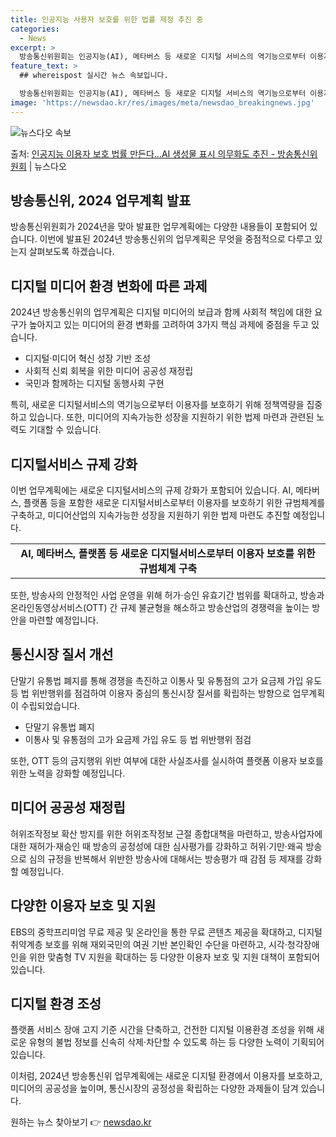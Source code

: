 ```yaml
---
title: 인공지능 사용자 보호를 위한 법률 제정 추진 중
categories:
  - News
excerpt: >
  방송통신위원회는 인공지능(AI), 메타버스 등 새로운 디지털 서비스의 역기능으로부터 이용자를 보호하기 위해 …
feature_text: >
  ## whereispost 실시간 뉴스 속보입니다.

  방송통신위원회는 인공지능(AI), 메타버스 등 새로운 디지털 서비스의 역기능으로부터 이용자를 보호하기 위해 …
image: 'https://newsdao.kr/res/images/meta/newsdao_breakingnews.jpg'
---
```


![뉴스다오 속보](https://newsdao.kr/res/images/meta/newsdao_breakingnews.jpg)

<p>출처: <a href="https://newsdao.kr/3403" rel="dofollow">인공지능 이용자 보호 법률 만든다…AI 생성물 표시 의무화도 추진 - 방송통신위원회</a> | 뉴스다오</p>

<h2>방송통신위, 2024 업무계획 발표</h2>
<p data-ke-size="size16">방송통신위원회가 2024년을 맞아 발표한 업무계획에는 다양한 내용들이 포함되어 있습니다. 이번에 발표된 2024년 방송통신위의 업무계획은 무엇을 중점적으로 다루고 있는지 살펴보도록 하겠습니다.</p>

<h2>디지털 미디어 환경 변화에 따른 과제</h2>
<p data-ke-size="size16">2024년 방송통신위의 업무계획은 디지털 미디어의 보급과 함께 사회적 책임에 대한 요구가 높아지고 있는 미디어의 환경 변화를 고려하여 3가지 핵심 과제에 중점을 두고 있습니다.</p>
<ul>
  <li>디지털·미디어 혁신 성장 기반 조성</li>
  <li>사회적 신뢰 회복을 위한 미디어 공공성 재정립</li>
  <li>국민과 함께하는 디지털 동행사회 구현</li>
</ul>
<p data-ke-size="size16">특히, 새로운 디지털서비스의 역기능으로부터 이용자를 보호하기 위해 정책역량을 집중하고 있습니다. 또한, 미디어의 지속가능한 성장을 지원하기 위한 법제 마련과 관련된 노력도 기대할 수 있습니다.</p>

<h2>디지털서비스 규제 강화</h2>
<p data-ke-size="size16">이번 업무계획에는 새로운 디지털서비스의 규제 강화가 포함되어 있습니다. AI, 메타버스, 플랫폼 등을 포함한 새로운 디지털서비스로부터 이용자를 보호하기 위한 규범체계를 구축하고, 미디어산업의 지속가능한 성장을 지원하기 위한 법제 마련도 추진할 예정입니다.</p>
<table>
  <tr>
    <td style="text-align: center; height: 17px;"><b>AI, 메타버스, 플랫폼 등 새로운 디지털서비스로부터 이용자 보호를 위한 규범체계 구축</b></td>
  </tr>
</table>
<p data-ke-size="size16">또한, 방송사의 안정적인 사업 운영을 위해 허가·승인 유효기간 범위를 확대하고, 방송과 온라인동영상서비스(OTT) 간 규제 불균형을 해소하고 방송산업의 경쟁력을 높이는 방안을 마련할 예정입니다.</p>

<h2>통신시장 질서 개선</h2>
<p data-ke-size="size16">단말기 유통법 폐지를 통해 경쟁을 촉진하고 이통사 및 유통점의 고가 요금제 가입 유도 등 법 위반행위를 점검하여 이용자 중심의 통신시장 질서를 확립하는 방향으로 업무계획이 수립되었습니다.</p>
<ul>
  <li>단말기 유통법 폐지</li>
  <li>이통사 및 유통점의 고가 요금제 가입 유도 등 법 위반행위 점검</li>
</ul>
<p data-ke-size="size16">또한, OTT 등의 금지행위 위반 여부에 대한 사실조사를 실시하여 플랫폼 이용자 보호를 위한 노력을 강화할 예정입니다.</p>

<h2>미디어 공공성 재정립</h2>
<p data-ke-size="size16">허위조작정보 확산 방지를 위한 허위조작정보 근절 종합대책을 마련하고, 방송사업자에 대한 재허가·재승인 때 방송의 공정성에 대한 심사평가를 강화하고 허위·기만·왜곡 방송으로 심의 규정을 반복해서 위반한 방송사에 대해서는 방송평가 때 감점 등 제재를 강화할 예정입니다.</p>

<h2>다양한 이용자 보호 및 지원</h2>
<p data-ke-size="size16">EBS의 중학프리미엄 무료 제공 및 온라인을 통한 무료 콘텐츠 제공을 확대하고, 디지털 취약계층 보호를 위해 재외국민의 여권 기반 본인확인 수단을 마련하고, 시각·청각장애인을 위한 맞춤형 TV 지원을 확대하는 등 다양한 이용자 보호 및 지원 대책이 포함되어 있습니다.</p>

<h2>디지털 환경 조성</h2>
<p data-ke-size="size16">플랫폼 서비스 장애 고지 기준 시간을 단축하고, 건전한 디지털 이용환경 조성을 위해 새로운 유형의 불법 정보를 신속히 삭제·차단할 수 있도록 하는 등 다양한 노력이 기획되어 있습니다.</p>

<p data-ke-size="size16">이처럼, 2024년 방송통신위 업무계획에는 새로운 디지털 환경에서 이용자를 보호하고, 미디어의 공공성을 높이며, 통신시장의 공정성을 확립하는 다양한 과제들이 담겨 있습니다.</p> 

원하는 뉴스 찾아보기 👉 <a href="https://newsdao.kr" rel="dofollow">newsdao.kr</a>


